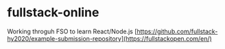 # fullstack-online
Working throguh FSO to learn React/Node.js
[https://github.com/fullstack-hy2020/example-submission-repository](https://fullstackopen.com/en/)
